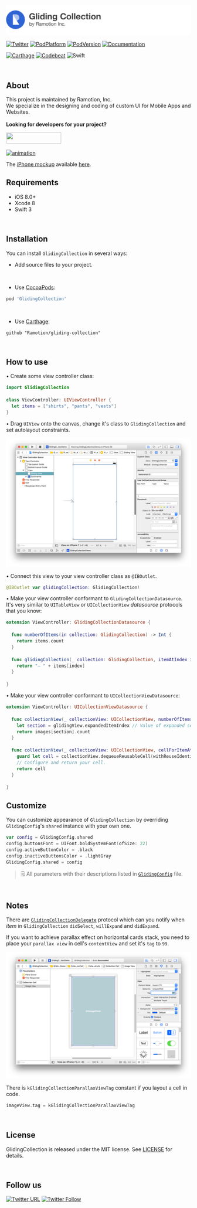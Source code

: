 [![header](/assets/header.png)](https://business.ramotion.com?utm_source=gthb&utm_medium=special&utm_campaign=gliding-collection-logo)

[![Twitter](https://img.shields.io/badge/Twitter-@Ramotion-blue.svg?style=flat)](http://twitter.com/Ramotion)
[![PodPlatform](https://img.shields.io/cocoapods/p/GlidingCollection.svg)](https://cocoapods.org/pods/GlidingCollection)
[![PodVersion](https://img.shields.io/cocoapods/v/GlidingCollection.svg)](http://cocoapods.org/pods/GlidingCollection)
[![Documentation](https://img.shields.io/cocoapods/metrics/doc-percent/GlidingCollection.svg)](https://cdn.rawgit.com/Ramotion/gliding-collection/master/docs/index.html)

[![Carthage](https://img.shields.io/badge/Carthage-compatible-4BC51D.svg?style=flat)](https://github.com/Ramotion/gliding-collection)
[![Codebeat](https://codebeat.co/badges/6a009992-5bf2-4730-aa35-f3b20ce7693d)](https://codebeat.co/projects/github-com-ramotion-gliding-collection)
![Swift](https://img.shields.io/badge/Swift-3.1-2ecc71.svg)

<br>

## About
This project is maintained by Ramotion, Inc.<br>
We specialize in the designing and coding of custom UI for Mobile Apps and Websites.<br><br>**Looking for developers for your project?**

<a href="http://business.ramotion.com?utm_source=gthb&utm_medium=special&utm_campaign=gliding-collection-contact-us/#Get_in_Touch" > <img src="https://github.com/Ramotion/navigation-stack/raw/master/contact_our_team@2x.png" width="150" height="30"></a>

[![animation](/assets/preview.gif)](https://dribbble.com/shots/3333066-Gliding-Collection-App-Interface-UX-UI)

The [iPhone mockup](https://store.ramotion.com?utm_source=gthb&utm_medium=special&utm_campaign=gliding-collection) available [here](https://store.ramotion.com?utm_source=gthb&utm_medium=special&utm_campaign=gliding-collection).
<br>

## Requirements

- iOS 8.0+
- Xcode 8
- Swift 3

<br>

## Installation
You can install `GlidingCollection` in several ways:

- Add source files to your project.

<br>

- Use [CocoaPods](https://cocoapods.org):
``` ruby
pod 'GlidingCollection'
```

<br>

- Use [Carthage](https://github.com/Carthage/Carthage):
```
github "Ramotion/gliding-collection"
```

<br>

## How to use

• Create some view controller class:

```swift
import GlidingCollection

class ViewController: UIViewController {
  let items = ["shirts", "pants", "vests"]
}
```

• Drag `UIView` onto the canvas, change it's class to `GlidingCollection` and set autolayout constraints.

![step-2](/assets/step-2.png)

• Connect this view to your view controller class as `@IBOutlet`.

```swift
@IBOutlet var glidingCollection: GlidingCollection!
```

• Make your view controller conformant to `GlidingCollectionDatasource`. It's very similar to `UITableView` or `UICollectionView` *datasource* protocols that you know:

```swift
extension ViewController: GlidingCollectionDatasource {

  func numberOfItems(in collection: GlidingCollection) -> Int {
    return items.count
  }

  func glidingCollection(_ collection: GlidingCollection, itemAtIndex index: Int) -> String {
    return "– " + items[index]
  }

}
```

• Make your view controller conformant to `UICollectionViewDatasource`:

```swift
extension ViewController: UICollectionViewDatasource {
  
  func collectionView(_ collectionView: UICollectionView, numberOfItemsInSection section: Int) -> Int {
    let section = glidingView.expandedItemIndex // Value of expanded section.
    return images[section].count
  }
  
  func collectionView(_ collectionView: UICollectionView, cellForItemAt indexPath: IndexPath) -> UICollectionViewCell {
    guard let cell = collectionView.dequeueReusableCell(withReuseIdentifier: "Cell", for: indexPath) as? CollectionCell else { return UICollectionViewCell() }
    // Configure and return your cell.
    return cell
  }
  
}
```

## Customize

You can customize appearance of `GlidingCollection` by overriding `GlidingConfig`'s `shared` instance with your own one.

```swift
var config = GlidingConfig.shared
config.buttonsFont = UIFont.boldSystemFont(ofSize: 22)
config.activeButtonColor = .black
config.inactiveButtonsColor = .lightGray
GlidingConfig.shared = config
```

>🗒 All parameters with their descriptions listed in [`GlidingConfig`](/GlidingCollection/GlidingConfig.swift) file.

<br>

## Notes

There are [`GlidingCollectionDelegate`](/GlidingCollection/Protocols/GlidingCollectionDelegate.swift) protocol which can you notify when *item* in `GlidingCollection` `didSelect`, `willExpand` and `didExpand`.

If you want to achieve parallax effect on horizontal cards stack, you need to place your `parallax view` in cell's `contentView` and set it's `tag` to `99`.

![parallax-view](/assets/parallax-view.png)

There is `kGlidingCollectionParallaxViewTag` constant if you layout a cell in code.
```swift
imageView.tag = kGlidingCollectionParallaxViewTag
```

<br>

## License

GlidingCollection is released under the MIT license.
See [LICENSE](./LICENSE) for details.

<br>

## Follow us

[![Twitter URL](https://img.shields.io/twitter/url/http/shields.io.svg?style=social)](https://twitter.com/intent/tweet?text=https://github.com/ramotion/gliding-collection)
[![Twitter Follow](https://img.shields.io/twitter/follow/ramotion.svg?style=social)](https://twitter.com/ramotion)
